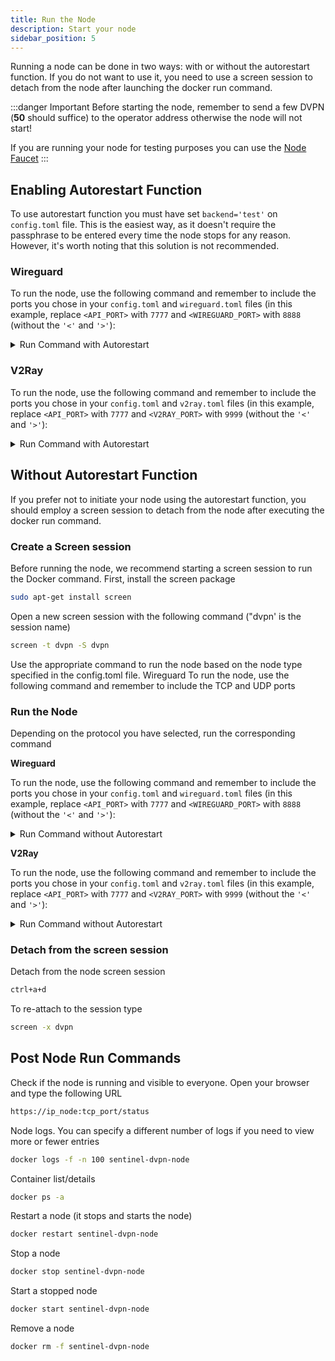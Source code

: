 ```yaml
---
title: Run the Node
description: Start your node
sidebar_position: 5
---
```


Running a node can be done in two ways: with or without the autorestart function. If you do not want to use it, you need to use a screen session to detach from the node after launching the docker run command.

:::danger Important
 Before starting the node, remember to send a few DVPN (**50** should suffice) to the operator address otherwise the node will not start!
 
 If you are running your node for testing purposes you can use the [Node Faucet](/docs/node/faucet)
:::

## Enabling Autorestart Function
To use autorestart function you must have set `backend='test'` on `config.toml` file. This is the easiest way, as it doesn't require the passphrase to be entered every time the node stops for any reason. However, it's worth noting that this solution is not recommended.

### Wireguard

To run the node, use the following command and remember to include the ports you chose in your `config.toml` and `wireguard.toml` files (in this example, replace `<API_PORT>` with `7777` and `<WIREGUARD_PORT>` with `8888` (without the `'<'` and `'>'`):

<details>
<summary>Run Command with Autorestart</summary>
<p>

```bash
docker run -d \
    --name sentinel-dvpn-node \
    --restart unless-stopped \
    --volume ${HOME}/.sentinelnode:/root/.sentinelnode \
    --volume /lib/modules:/lib/modules \
    --cap-drop ALL \
    --cap-add NET_ADMIN \
    --cap-add NET_BIND_SERVICE \
    --cap-add NET_RAW \
    --cap-add SYS_MODULE \
    --sysctl net.ipv4.ip_forward=1 \
    --sysctl net.ipv6.conf.all.disable_ipv6=0 \
    --sysctl net.ipv6.conf.all.forwarding=1 \
    --sysctl net.ipv6.conf.default.forwarding=1 \
    --publish <API_PORT>:<API_PORT>/tcp \
    --publish <WIREGUARD_PORT>:<WIREGUARD_PORT>/udp \
    sentinel-dvpn-node process start
```

</p>
</details>

### V2Ray

To run the node, use the following command and remember to include the ports you chose in your `config.toml` and `v2ray.toml` files (in this example, replace `<API_PORT>` with `7777` and `<V2RAY_PORT>` with `9999` (without the `'<'` and `'>'`):

<details>
<summary>Run Command with Autorestart</summary>
<p>

```bash
docker run -d \
    --restart unless-stopped \
    --volume "${HOME}/.sentinelnode:/root/.sentinelnode" \
    --publish <API_PORT>:<API_PORT>/tcp \
    --publish <V2RAY_PORT>:<V2RAY_PORT>/tcp \
    sentinel-dvpn-node process start
```

</p>
</details>

## Without Autorestart Function

If you prefer not to initiate your node using the autorestart function, you should employ a screen session to detach from the node after executing the docker run command.

### Create a Screen session

Before running the node, we recommend starting a screen session to run the Docker command. First, install the screen package

```bash
sudo apt-get install screen
```

Open a new screen session with the following command ("dvpn' is the session name)

```bash
screen -t dvpn -S dvpn
```

Use the appropriate command to run the node based on the node type specified in the config.toml file. Wireguard To run the node, use the following command and remember to include the TCP and UDP ports

### Run the Node

Depending on the protocol you have selected, run the corresponding command

**Wireguard**

To run the node, use the following command and remember to include the ports you chose in your `config.toml` and `wireguard.toml` files (in this example, replace `<API_PORT>` with `7777` and `<WIREGUARD_PORT>` with `8888` (without the `'<'` and `'>'`):

<details>
<summary>Run Command without Autorestart</summary>
<p>

```bash
docker run --rm \
    --name sentinel-dvpn-node \
    --interactive \
    --tty \
    --volume ${HOME}/.sentinelnode:/root/.sentinelnode \
    --volume /lib/modules:/lib/modules \
    --cap-drop ALL \
    --cap-add NET_ADMIN \
    --cap-add NET_BIND_SERVICE \
    --cap-add NET_RAW \
    --cap-add SYS_MODULE \
    --sysctl net.ipv4.ip_forward=1 \
    --sysctl net.ipv6.conf.all.disable_ipv6=0 \
    --sysctl net.ipv6.conf.all.forwarding=1 \
    --sysctl net.ipv6.conf.default.forwarding=1 \
    --publish <API_PORT>:<API_PORT>/tcp \
    --publish <WIREGUARD_PORT>:<WIREGUARD_PORT>/udp \
    sentinel-dvpn-node process start
```

</p>
</details>

**V2Ray**

To run the node, use the following command and remember to include the ports you chose in your `config.toml` and `v2ray.toml` files (in this example, replace `<API_PORT>` with `7777` and `<V2RAY_PORT>` with `9999` (without the `'<'` and `'>'`):

<details>
<summary>Run Command without Autorestart</summary>
<p>

```bash
docker run --rm \
    --interactive \
    --tty \
    --volume "${HOME}/.sentinelnode:/root/.sentinelnode" \
    --publish <API_PORT>:<API_PORT>/tcp \
    --publish <V2RAY_PORT>:<V2RAY_PORT>/tcp \
    sentinel-dvpn-node process start
```

</p>
</details>

### Detach from the screen session

Detach from the node screen session

```bash
ctrl+a+d
```

To re-attach to the session type

```bash
screen -x dvpn
```

## Post Node Run Commands

Check if the node is running and visible to everyone. Open your browser and type the following URL

```bash
https://ip_node:tcp_port/status
```

Node logs. You can specify a different number of logs if you need to view more or fewer entries

```bash
docker logs -f -n 100 sentinel-dvpn-node
```

Container list/details

```bash
docker ps -a
```

Restart a node (it stops and starts the node)

```bash
docker restart sentinel-dvpn-node
```

Stop a node

```bash
docker stop sentinel-dvpn-node
```

Start a stopped node

```bash
docker start sentinel-dvpn-node
```

Remove a node

```bash
docker rm -f sentinel-dvpn-node
```